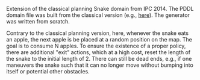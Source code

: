 Extension of the classical planning Snake domain from IPC 2014. The PDDL domain file was built from the classical version (e.g., [here](https://github.com/AI-Planning/pddl-generators/tree/main/snake)). The generator was written from scratch.

Contrary to the classical planning version, here, whenever the snake eats an apple, the next apple is be placed at a random position on the map. The goal is to consume N apples. To ensure the existence of a proper policy, there are additional "exit" actions, which at a high cost, reset the length of the snake to the initial length of 2. There can still be dead ends, e.g., if one maneuvers the snake such that it can no longer move without bumping into itself or potential other obstacles.
